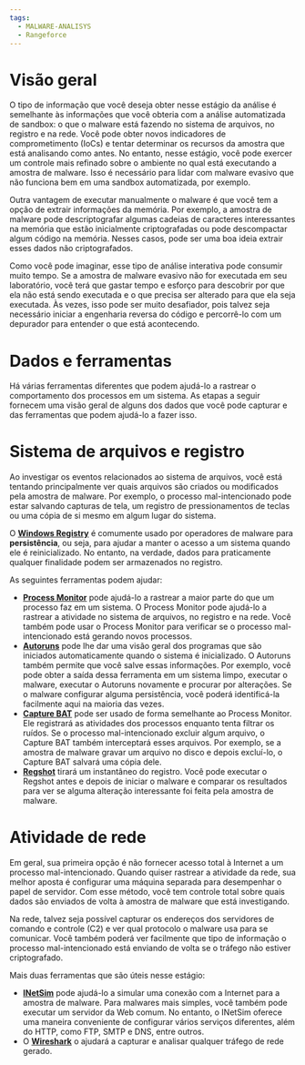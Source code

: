 ```yaml
---
tags:
  - MALWARE-ANALISYS
  - Rangeforce
---
```

# Visão geral
O tipo de informação que você deseja obter nesse estágio da análise é semelhante às informações que você obteria com a análise automatizada de sandbox: o que o malware está fazendo no sistema de arquivos, no registro e na rede. Você pode obter novos indicadores de comprometimento (IoCs) e tentar determinar os recursos da amostra que está analisando como antes. No entanto, nesse estágio, você pode exercer um controle mais refinado sobre o ambiente no qual está executando a amostra de malware. Isso é necessário para lidar com malware evasivo que não funciona bem em uma sandbox automatizada, por exemplo.

Outra vantagem de executar manualmente o malware é que você tem a opção de extrair informações da memória. Por exemplo, a amostra de malware pode descriptografar algumas cadeias de caracteres interessantes na memória que estão inicialmente criptografadas ou pode descompactar algum código na memória. Nesses casos, pode ser uma boa ideia extrair esses dados não criptografados.

Como você pode imaginar, esse tipo de análise interativa pode consumir muito tempo. Se a amostra de malware evasivo não for executada em seu laboratório, você terá que gastar tempo e esforço para descobrir por que ela não está sendo executada e o que precisa ser alterado para que ela seja executada. Às vezes, isso pode ser muito desafiador, pois talvez seja necessário iniciar a engenharia reversa do código e percorrê-lo com um depurador para entender o que está acontecendo.

# Dados e ferramentas
Há várias ferramentas diferentes que podem ajudá-lo a rastrear o comportamento dos processos em um sistema. As etapas a seguir fornecem uma visão geral de alguns dos dados que você pode capturar e das ferramentas que podem ajudá-lo a fazer isso.

# Sistema de arquivos e registro
Ao investigar os eventos relacionados ao sistema de arquivos, você está tentando principalmente ver quais arquivos são criados ou modificados pela amostra de malware. Por exemplo, o processo mal-intencionado pode estar salvando capturas de tela, um registro de pressionamentos de teclas ou uma cópia de si mesmo em algum lugar do sistema.

O [**Windows Registry**](https://en.wikipedia.org/wiki/Windows_Registry) é comumente usado por operadores de malware para **persistência**, ou seja, para ajudar a manter o acesso a um sistema quando ele é reinicializado. No entanto, na verdade, dados para praticamente qualquer finalidade podem ser armazenados no registro.

As seguintes ferramentas podem ajudar:
- **[Process Monitor](https://docs.microsoft.com/en-us/sysinternals/downloads/procmon)** pode ajudá-lo a rastrear a maior parte do que um processo faz em um sistema. O Process Monitor pode ajudá-lo a rastrear a atividade no sistema de arquivos, no registro e na rede. Você também pode usar o Process Monitor para verificar se o processo mal-intencionado está gerando novos processos.
- **[Autoruns](https://docs.microsoft.com/en-us/sysinternals/downloads/autoruns)** pode lhe dar uma visão geral dos programas que são iniciados automaticamente quando o sistema é inicializado. O Autoruns também permite que você salve essas informações. Por exemplo, você pode obter a saída dessa ferramenta em um sistema limpo, executar o malware, executar o Autoruns novamente e procurar por alterações. Se o malware configurar alguma persistência, você poderá identificá-la facilmente aqui na maioria das vezes.
- **[Capture BAT](https://www.honeynet.org/projects/old/capture-bat/)** pode ser usado de forma semelhante ao Process Monitor. Ele registrará as atividades dos processos enquanto tenta filtrar os ruídos. Se o processo mal-intencionado excluir algum arquivo, o Capture BAT também interceptará esses arquivos. Por exemplo, se a amostra de malware gravar um arquivo no disco e depois excluí-lo, o Capture BAT salvará uma cópia dele.
- **[Regshot](https://sourceforge.net/projects/regshot/)** tirará um instantâneo do registro. Você pode executar o Regshot antes e depois de iniciar o malware e comparar os resultados para ver se alguma alteração interessante foi feita pela amostra de malware.

# Atividade de rede
Em geral, sua primeira opção é não fornecer acesso total à Internet a um processo mal-intencionado. Quando quiser rastrear a atividade da rede, sua melhor aposta é configurar uma máquina separada para desempenhar o papel de servidor. Com esse método, você tem controle total sobre quais dados são enviados de volta à amostra de malware que está investigando.

Na rede, talvez seja possível capturar os endereços dos servidores de comando e controle (C2) e ver qual protocolo o malware usa para se comunicar. Você também poderá ver facilmente que tipo de informação o processo mal-intencionado está enviando de volta se o tráfego não estiver criptografado.

Mais duas ferramentas que são úteis nesse estágio:

- **[INetSim](https://www.inetsim.org/)** pode ajudá-lo a simular uma conexão com a Internet para a amostra de malware. Para malwares mais simples, você também pode executar um servidor da Web comum. No entanto, o INetSim oferece uma maneira conveniente de configurar vários serviços diferentes, além do HTTP, como FTP, SMTP e DNS, entre outros.
- O **[Wireshark](https://www.wireshark.org/)** o ajudará a capturar e analisar qualquer tráfego de rede gerado.